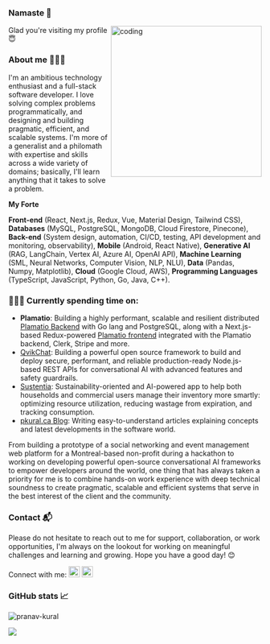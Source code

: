 ### Namaste 🙏

<img src="https://www.pkural.ca/assets/images/programmer-gif.gif" align="right" alt="coding" width="300px"/>

Glad you're visiting my profile 😇

### About me 👨🏼‍🎓

I'm an ambitious technology enthusiast and a full-stack software developer. I love solving complex problems programmatically, and designing and building pragmatic, efficient, and scalable systems. I'm more of a generalist and a philomath with expertise and skills across a wide variety of domains; basically, I'll learn anything that it takes to solve a problem. 

**My Forte**

**Front-end** (React, Next.js, Redux, Vue, Material Design, Tailwind CSS), **Databases** (MySQL, PostgreSQL, MongoDB, Cloud Firestore, Pinecone), **Back-end** (System design, automation, CI/CD, testing, API development and monitoring, observability), **Mobile** (Android, React Native), **Generative AI** (RAG, LangChain, Vertex AI, Azure AI, OpenAI API), **Machine Learning** (SML, Neural Networks, Computer Vision, NLP, NLU), **Data** (Pandas, Numpy, Matplotlib), **Cloud** (Google Cloud, AWS), **Programming Languages** (TypeScript, JavaScript, Python, Go, Java, C++).

### 👨🏽‍💻 Currently spending time on:
- **Plamatio**: Building a highly performant, scalable and resilient distributed [Plamatio Backend](https://github.com/pranav-kural/plamatio-backend) with Go lang and PostgreSQL, along with a Next.js-based Redux-powered [Plamatio frontend](https://github.com/pranav-kural/plamatio-frontend) integrated with the Plamatio backend, Clerk, Stripe and more.
- [QvikChat](https://qvikchat.pkural.ca): Building a powerful open source framework to build and deploy secure, performant, and reliable production-ready Node.js-based REST APIs for conversational AI with advanced features and safety guardrails.
- [Sustentia](https://www.pkural.ca/projects/#sustentia): Sustainability-oriented and AI-powered app to help both households and commercial users manage their inventory more smartly: optimizing resource utilization, reducing wastage from expiration, and tracking consumption.
- [pkural.ca Blog](https://www.pkural.ca/blog/blog.html): Writing easy-to-understand articles explaining concepts and latest developments in the software world.

From building a prototype of a social networking and event management web platform for a Montreal-based non-profit during a hackathon to working on developing powerful open-source conversational AI frameworks to empower developers around the world, one thing that has always taken a priority for me is to combine hands-on work experience with deep technical soundness to create pragmatic, scalable and efficient systems that serve in the best interest of the client and the community.

### Contact 📬

Please do not hesitate to reach out to me for support, collaboration, or work opportunities, I'm always on the lookout for working on meaningful challenges and learning and growing. Hope you have a good day! 😊 

Connect with me: <a href="https://www.linkedin.com/in/pranavkural/"><img alt="Pranav Kural | LinkedIn" title="Pranav Kural | LinkedIn" height="22" width="22" src="https://cdn.simpleicons.org/linkedin"></a> <a href="https://discordapp.com/users/aham_brahmasmi"> <img alt="Discord" title="Discord" height="22" width="22" src="https://cdn.simpleicons.org/discord"></a>

### GitHub stats 📈

<img src="https://github-readme-stats.vercel.app/api?username=pranav-kural&show_icons=true&theme=nord" alt="pranav-kural" />

![](https://visitor-badge.glitch.me/badge?page_id=pranav-kural)
